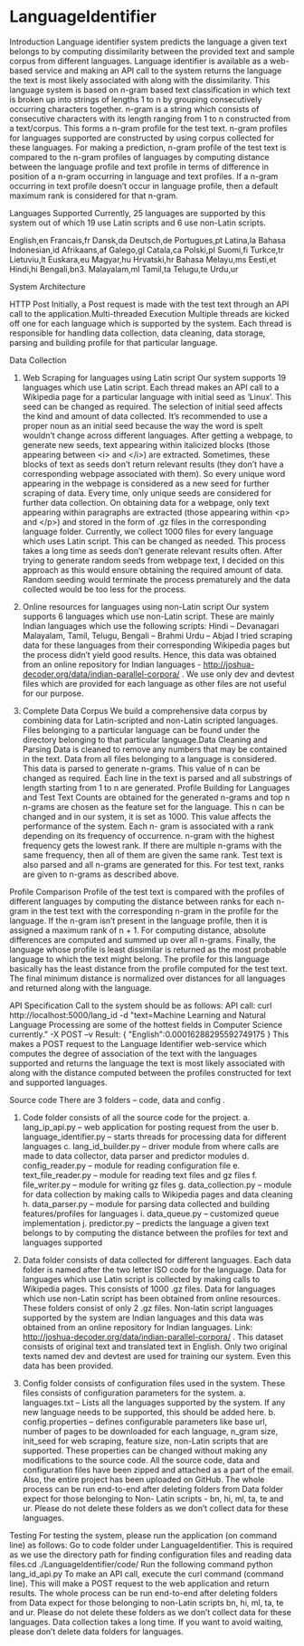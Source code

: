 # LanguageIdentifier

Introduction
Language identifier system predicts the language a given text belongs to by computing dissimilarity between the
provided text and sample corpus from different languages. Language identifier is available as a web-based service
and making an API call to the system returns the language the text is most likely associated with along with the
dissimilarity.
This language system is based on n-gram based text classification in which text is broken up into strings of lengths 1
to n by grouping consecutively occurring characters together. n-gram is a string which consists of consecutive
characters with its length ranging from 1 to n constructed from a text/corpus. This forms a n-gram profile for the
test text. n-gram profiles for languages supported are constructed by using corpus collected for these languages. For
making a prediction, n-gram profile of the test text is compared to the n-gram profiles of languages by computing
distance between the language profile and text profile in terms of difference in position of a n-gram occurring in
language and text profiles. If a n-gram occurring in text profile doesn’t occur in language profile, then a default
maximum rank is considered for that n-gram.

Languages Supported
Currently, 25 languages are supported by this system out of which 19 use Latin scripts and 6 use non-Latin scripts.

English,en
Francais,fr
Dansk,da
Deutsch,de
Portugues,pt
Latina,la
Bahasa Indonesian,id
Afrikaans,af
Galego,gl
Catala,ca
Polski,pl
Suomi,fi
Turkce,tr
Lietuviu,lt
Euskara,eu
Magyar,hu
Hrvatski,hr
Bahasa Melayu,ms
Eesti,et
Hindi,hi
Bengali,bn3.
Malayalam,ml
Tamil,ta
Telugu,te
Urdu,ur

System Architecture

HTTP Post
Initially, a Post request is made with the test text through an API call to the application.Multi-threaded Execution
Multiple threads are kicked off one for each language which is supported by the system. Each thread is responsible
for handling data collection, data cleaning, data storage, parsing and building profile for that particular language.

Data Collection
1. Web Scraping for languages using Latin script
Our system supports 19 languages which use Latin script.
Each thread makes an API call to a Wikipedia page for a particular language with initial seed as ‘Linux’. This
seed can be changed as required. The selection of initial seed affects the kind and amount of data collected.
It’s recommended to use a proper noun as an initial seed because the way the word is spelt wouldn’t change
across different languages. After getting a webpage, to generate new seeds, text appearing within italicized
blocks (those appearing between \<i> and \</i>) are extracted. Sometimes, these blocks of text as seeds don’t
return relevant results (they don’t have a corresponding webpage associated with them). So every unique
word appearing in the webpage is considered as a new seed for further scraping of data. Every time, only
unique seeds are considered for further data collection. On obtaining data for a webpage, only text
appearing within paragraphs are extracted (those appearing within \<p> and \</p>) and stored in the form
of .gz files in the corresponding language folder. Currently, we collect 1000 files for every language which
uses Latin script. This can be changed as needed.
This process takes a long time as seeds don’t generate relevant results often. After trying to generate
random seeds from webpage text, I decided on this approach as this would ensure obtaining the required
amount of data. Random seeding would terminate the process prematurely and the data collected would
be too less for the process.

2. Online resources for languages using non-Latin script
Our system supports 6 languages which use non-Latin script. These are mainly Indian languages which use
the following scripts:
Hindi – Devanagari
Malayalam, Tamil, Telugu, Bengali – Brahmi
Urdu – Abjad
I tried scraping data for these languages from their corresponding Wikipedia pages but the process didn’t
yield good results. Hence, this data was obtained from an online repository for Indian languages -
http://joshua-decoder.org/data/indian-parallel-corpora/ . We use only dev and devtest files which are
provided for each language as other files are not useful for our purpose.

3. Complete Data Corpus
We build a comprehensive data corpus by combining data for Latin-scripted and non-Latin scripted
languages. Files belonging to a particular language can be found under the directory belonging to that
particular language.Data Cleaning and Parsing
Data is cleaned to remove any numbers that may be contained in the text. Data from all files belonging to a language
is considered. This data is parsed to generate n-grams. This value of n can be changed as required. Each line in the
text is parsed and all substrings of length starting from 1 to n are generated.
Profile Building for Languages and Test Text
Counts are obtained for the generated n-grams and top n n-grams are chosen as the feature set for the language.
This n can be changed and in our system, it is set as 1000. This value affects the performance of the system. Each n-
gram is associated with a rank depending on its frequency of occurrence. n-gram with the highest frequency gets
the lowest rank. If there are multiple n-grams with the same frequency, then all of them are given the same rank.
Test text is also parsed and all n-grams are generated for this. For test text, ranks are given to n-grams as described
above.

Profile Comparison
Profile of the test text is compared with the profiles of different languages by computing the distance between ranks
for each n-gram in the test text with the corresponding n-gram in the profile for the language. If the n-gram isn’t
present in the language profile, then it is assigned a maximum rank of n + 1. For computing distance, absolute
differences are computed and summed up over all n-grams.
Finally, the language whose profile is least dissimilar is returned as the most probable language to which the text
might belong. The profile for this language basically has the least distance from the profile computed for the test
text. The final minimum distance is normalized over distances for all languages and returned along with the language.

API Specification
Call to the system should be as follows:
API call:
curl http://localhost:5000/lang_id -d "text=Machine Learning and Natural Language Processing are some of the
hottest fields in Computer Science currently." -X POST –v
Result:
{
"English":0.00016288295592749175
}
This makes a POST request to the Language Identifier web-service which computes the degree of association of the
text with the languages supported and returns the language the text is most likely associated with along with the
distance computed between the profiles constructed for text and supported languages.

Source code
There are 3 folders – code, data and config .
1. Code folder consists of all the source code for the project.
  a. lang_ip_api.py – web application for posting request from the user
  b. language_identifier.py – starts threads for processing data for different languages
  c. lang_id_builder.py – driver module from where calls are made to data collector, data parser and
     predictor modules
  d. config_reader.py – module for reading configuration file
  e. text_file_reader.py – module for reading text files and gz files
  f. file_writer.py – module for writing gz files
  g. data_collection.py – module for data collection by making calls to Wikipedia pages and data cleaning
  h. data_parser.py – module for parsing data collected and building features/profiles for languages
  i. data_queue.py – customized queue implementation
  j. predictor.py – predicts the language a given text belongs to by computing the distance between the
           profiles for text and languages supported

2. Data folder consists of data collected for different languages. Each data folder is named after the two letter
  ISO code for the language. Data for languages which use Latin script is collected by making calls to Wikipedia
 pages. This consists of 1000 .gz files. Data for languages which use non-Latin script has been obtained from
online resources. These folders consist of only 2 .gz files.
Non-latin script languages supported by the system are Indian languages and this data was obtained from
an online repository for Indian languages. Link: http://joshua-decoder.org/data/indian-parallel-corpora/ .
This dataset consists of original text and translated text in English. Only two original texts named dev and
devtest are used for training our system. Even this data has been provided.

3. Config folder consists of configuration files used in the system. These files consists of configuration
  parameters for the system.
 a. languages.txt – Lists all the languages supported by the system. If any new language needs to be
  supported, this should be added here.
 b. config.properties – defines configurable parameters like base url, number of pages to be downloaded
  for each language, n_gram size, init_seed for web scraping, feature size, non-Latin scripts that are
 supported. These properties can be changed without making any modifications to the source code.
All the source code, data and configuration files have been zipped and attached as a part of the email. Also, the
entire project has been uploaded on GitHub.
The whole process can be run end-to-end after deleting folders from Data folder expect for those belonging to Non-
Latin scripts - bn, hi, ml, ta, te and ur. Please do not delete these folders as we don’t collect data for these languages.

Testing
For testing the system, please run the application (on command line) as follows:
Go to code folder under LanguageIdentifier. This is required as we use the directory path for finding configuration
files and reading data files.cd ./LanguageIdentifier/code/
Run the following command
python lang_id_api.py
To make an API call, execute the curl command (command line). This will make a POST request to the web application
and return results.
The whole process can be run end-to-end after deleting folders from Data expect for those belonging to non-Latin
scripts bn, hi, ml, ta, te and ur. Please do not delete these folders as we don’t collect data for these languages.
Data collection takes a long time. If you want to avoid waiting, please don’t delete data folders for languages.
